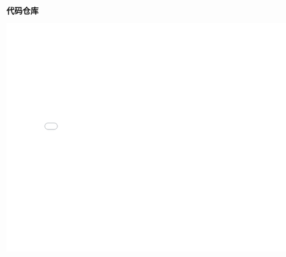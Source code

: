## 代码仓库

<iframe width=800 height=600 src="//player.bilibili.com/player.html?aid=90798049&bvid=BV1X7411F744&cid=155049937&page=1" scrolling="no" border="0" frameborder="no" framespacing="0" allowfullscreen="true"> </iframe>